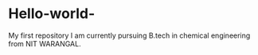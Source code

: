 # Hello-world-
My first repository
I am currently pursuing B.tech in chemical engineering from NIT WARANGAL.
